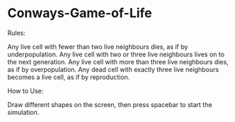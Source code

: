 # Conways-Game-of-Life

Rules:

Any live cell with fewer than two live neighbours dies, as if by underpopulation.
Any live cell with two or three live neighbours lives on to the next generation.
Any live cell with more than three live neighbours dies, as if by overpopulation.
Any dead cell with exactly three live neighbours becomes a live cell, as if by reproduction.


How to Use:

Draw different shapes on the screen, then press spacebar to start the simulation.